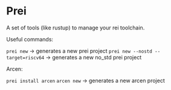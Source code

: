 # Prei

A set of tools (like rustup) to manage your rei toolchain.

Useful commands:

`prei new` -> generates a new prei project
`prei new --nostd --target=riscv64` -> generates a new no_std prei project

Arcen:

`prei install arcen`
`arcen new` -> generates a new arcen project
